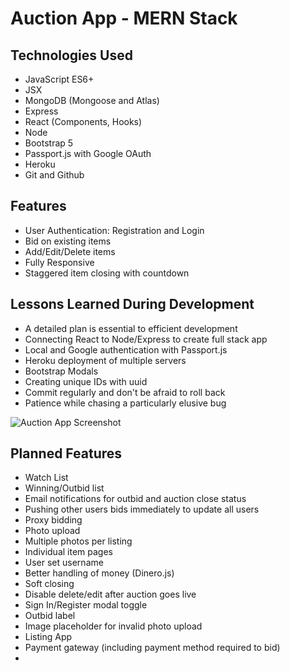 # Auction App - MERN Stack





## Technologies Used

- JavaScript ES6+
- JSX
- MongoDB (Mongoose and Atlas)
- Express
- React (Components, Hooks)
- Node
- Bootstrap 5
- Passport.js with Google OAuth
- Heroku
- Git and Github

## Features

- User Authentication: Registration and Login
- Bid on existing items
- Add/Edit/Delete items
- Fully Responsive
- Staggered item closing with countdown

## Lessons Learned During Development

- A detailed plan is essential to efficient development
- Connecting React to Node/Express to create full stack app
- Local and Google authentication with Passport.js
- Heroku deployment of multiple servers
- Bootstrap Modals
- Creating unique IDs with uuid
- Commit regularly and don't be afraid to roll back
- Patience while chasing a particularly elusive bug

![Auction App Screenshot](Screenshot.png "Auction app Screenshot")

## Planned Features

- Watch List
- Winning/Outbid list
- Email notifications for outbid and auction close status
- Pushing other users bids immediately to update all users
- Proxy bidding
- Photo upload
- Multiple photos per listing
- Individual item pages
- User set username
- Better handling of money (Dinero.js)
- Soft closing
- Disable delete/edit after auction goes live
- Sign In/Register modal toggle
- Outbid label
- Image placeholder for invalid photo upload
- Listing App
- Payment gateway (including payment method required to bid)
- 

